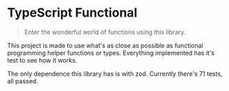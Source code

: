# TypeScript Functional

> Enter the wonderful world of functions using this library.

This project is made to use what's as close as possible as functional programming helper functions or types.
Everything implemented has it's test to see how it works.

The only dependence this library has is with zod.
Currently there's 71 tests, all passed.
